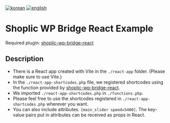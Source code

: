 [![korean](https://img.shields.io/badge/lang-ko-blue.svg)](https://github.com/shoplic-kr/shoplic-wp-bridge-react-example-theme/blob/main/readme-ko.md)
[![english](https://img.shields.io/badge/lang-en-red.svg)](https://github.com/shoplic-kr/shoplic-wp-bridge-react-example-theme/blob/main/README.md)

# Shoplic WP Bridge React Example

Required plugin: [shoplic-wp-bridge-react](https://github.com/shoplic-kr/shoplic-wp-bridge-react)

## Description
- There is a React app created with Vite in the `./react-app` folder. (Please make sure to use Vite.)
- In the `./react-app-shortcodes.php` file, we registered shortcodes using the function provided by [shoplic-wp-bridge-react](https://github.com/shoplic-kr/shoplic-wp-bridge-react).
- We imported `./react-app-shortcodes.php` in `./functions.php`.
- Please feel free to use the shortcodes registered in `./react-app-shortcodes.php` wherever you want.
- You can also include attributes. `[main_slider speed=5400]`. The key-value pairs put in attributes can be received as props in React.